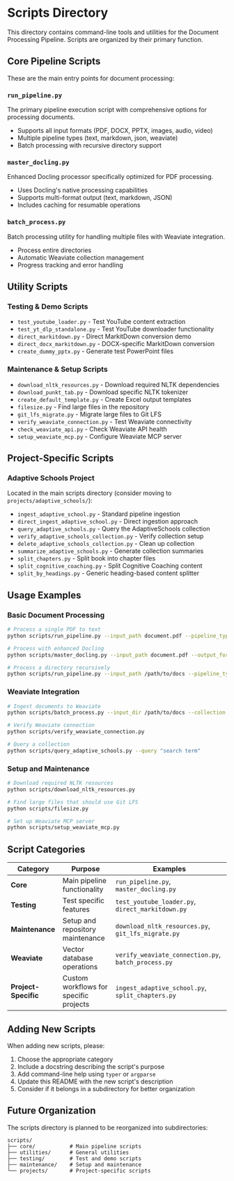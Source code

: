 # Scripts Directory

This directory contains command-line tools and utilities for the Document Processing Pipeline. Scripts are organized by their primary function.

## Core Pipeline Scripts

These are the main entry points for document processing:

### `run_pipeline.py`
The primary pipeline execution script with comprehensive options for processing documents.
- Supports all input formats (PDF, DOCX, PPTX, images, audio, video)
- Multiple pipeline types (text, markdown, json, weaviate)
- Batch processing with recursive directory support

### `master_docling.py`
Enhanced Docling processor specifically optimized for PDF processing.
- Uses Docling's native processing capabilities
- Supports multi-format output (text, markdown, JSON)
- Includes caching for resumable operations

### `batch_process.py`
Batch processing utility for handling multiple files with Weaviate integration.
- Process entire directories
- Automatic Weaviate collection management
- Progress tracking and error handling

## Utility Scripts

### Testing & Demo Scripts
- `test_youtube_loader.py` - Test YouTube content extraction
- `test_yt_dlp_standalone.py` - Test YouTube downloader functionality
- `direct_markitdown.py` - Direct MarkitDown conversion demo
- `direct_docx_markitdown.py` - DOCX-specific MarkitDown conversion
- `create_dummy_pptx.py` - Generate test PowerPoint files

### Maintenance & Setup Scripts
- `download_nltk_resources.py` - Download required NLTK dependencies
- `download_punkt_tab.py` - Download specific NLTK tokenizer
- `create_default_template.py` - Create Excel output templates
- `filesize.py` - Find large files in the repository
- `git_lfs_migrate.py` - Migrate large files to Git LFS
- `verify_weaviate_connection.py` - Test Weaviate connectivity
- `check_weaviate_api.py` - Check Weaviate API health
- `setup_weaviate_mcp.py` - Configure Weaviate MCP server

## Project-Specific Scripts

### Adaptive Schools Project
Located in the main scripts directory (consider moving to `projects/adaptive_schools/`):
- `ingest_adaptive_school.py` - Standard pipeline ingestion
- `direct_ingest_adaptive_school.py` - Direct ingestion approach
- `query_adaptive_schools.py` - Query the AdaptiveSchools collection
- `verify_adaptive_schools_collection.py` - Verify collection setup
- `delete_adaptive_schools_collection.py` - Clean up collection
- `summarize_adaptive_schools.py` - Generate collection summaries
- `split_chapters.py` - Split book into chapter files
- `split_cognitive_coaching.py` - Split Cognitive Coaching content
- `split_by_headings.py` - Generic heading-based content splitter

## Usage Examples

### Basic Document Processing
```bash
# Process a single PDF to text
python scripts/run_pipeline.py --input_path document.pdf --pipeline_type text

# Process with enhanced Docling
python scripts/master_docling.py --input_path document.pdf --output_format markdown

# Process a directory recursively
python scripts/run_pipeline.py --input_path /path/to/docs --pipeline_type markdown --recursive
```

### Weaviate Integration
```bash
# Ingest documents to Weaviate
python scripts/batch_process.py --input_dir /path/to/docs --collection MyDocuments

# Verify Weaviate connection
python scripts/verify_weaviate_connection.py

# Query a collection
python scripts/query_adaptive_schools.py --query "search term"
```

### Setup and Maintenance
```bash
# Download required NLTK resources
python scripts/download_nltk_resources.py

# Find large files that should use Git LFS
python scripts/filesize.py

# Set up Weaviate MCP server
python scripts/setup_weaviate_mcp.py
```

## Script Categories

| Category | Purpose | Examples |
|----------|---------|----------|
| **Core** | Main pipeline functionality | `run_pipeline.py`, `master_docling.py` |
| **Testing** | Test specific features | `test_youtube_loader.py`, `direct_markitdown.py` |
| **Maintenance** | Setup and repository maintenance | `download_nltk_resources.py`, `git_lfs_migrate.py` |
| **Weaviate** | Vector database operations | `verify_weaviate_connection.py`, `batch_process.py` |
| **Project-Specific** | Custom workflows for specific projects | `ingest_adaptive_school.py`, `split_chapters.py` |

## Adding New Scripts

When adding new scripts, please:
1. Choose the appropriate category
2. Include a docstring describing the script's purpose
3. Add command-line help using `typer` or `argparse`
4. Update this README with the new script's description
5. Consider if it belongs in a subdirectory for better organization

## Future Organization

The scripts directory is planned to be reorganized into subdirectories:
```
scripts/
├── core/           # Main pipeline scripts
├── utilities/      # General utilities
├── testing/        # Test and demo scripts
├── maintenance/    # Setup and maintenance
└── projects/       # Project-specific scripts
```